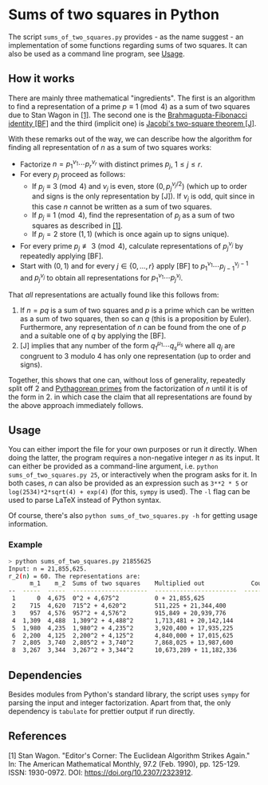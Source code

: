 # Sums of two squares in Python

The script `sums_of_two_squares.py` provides - as the name suggest - an implementation of some functions regarding sums of two squares.
It can also be used as a command line program, see [Usage](#usage).

## How it works

There are mainly three mathematical "ingredients".
The first is an algorithm to find a representation of a prime $p \equiv 1 \pmod 4$ as a sum of two squares due to Stan Wagon in [[1]](#1).
The second one is the [Brahmagupta-Fibonacci identity [BF]](https://en.wikipedia.org/wiki/Brahmagupta%E2%80%93Fibonacci_identity) and the third (implicit one) is [Jacobi's two-square theorem [J]](https://en.wikipedia.org/wiki/Sum_of_two_squares_theorem#Jacobi's_two-square_theorem).

With these remarks out of the way, we can describe how the algorithm for finding all representation of $n$ as a sum of two squares works:
- Factorize $n = p_1^{\nu_1} \cdots p_r^{\nu_r}$  with distinct primes $p_j$, $1 \le j \le r$.
- For every $p_j$ proceed as follows:
    - If $p_j \equiv 3 \pmod 4$ and $\nu_j$ is even, store $(0, p_j^{\nu_j/2})$ (which up to order and signs is the only representation by [J]).
        If $\nu_j$ is odd, quit since in this case $n$ cannot be written as a sum of two squares.
    - If $p_j \equiv 1 \pmod 4$, find the representation of $p_j$ as a sum of two squares as described in [[1]](#1).
    - If $p_j = 2$ store $(1,1)$ (which is once again up to signs unique).
- For every prime $p_j \not\equiv 3 \pmod 4$, calculate representations of $p_j^{\nu_j}$ by repeatedly applying [BF].
- Start with $(0, 1)$ and for every $j \in \{0, \dots, r\}$ apply [BF] to $p_1^{\nu_1} \cdots p_{j - 1}^{\nu_j - 1}$ and $p_j^{\nu_j}$ to obtain all representations for $p_1^{\nu_1} \cdots p_j^{\nu_j}$.

That _all_ representations are actually found like this follows from:
1. If $n = p q$ is a sum of two squares and $p$ is a prime which can be written as a sum of two squares, then so can $q$ (this is a proposition by Euler).
    Furthermore, any representation of $n$ can be found from the one of $p$ and a suitable one of $q$ by applying the [BF].
2. [J] implies that any number of the form $q_1^{\mu_1} \cdots q_s^{\mu_s}$ where all $q_j$ are congruent to $3$ modulo $4$ has only one representation (up to order and signs).

Together, this shows that one can, without loss of generality, repeatedly split off $2$ and [Pythagorean primes](https://en.wikipedia.org/wiki/Pythagorean_prime) from the factorization of $n$ until it is of the form in 2. in which case the claim that all representations are found by the above approach immediately follows.

## Usage

You can either import the file for your own purposes or run it directly.
When doing the latter, the program requires a non-negative integer $n$ as its input.
It can either be provided as a command-line argument, i.e. `python sums_of_two_squares.py 25`, or interactively when the program asks for it.
In both cases, $n$ can also be provided as an expression such as `3**2 * 5` or `log(2534)*2*sqrt(4) + exp(4)` (for this, `sympy` is used).
The `-l` flag can be used to parse LaTeX instead of Python syntax.

Of course, there's also `python sums_of_two_squares.py -h` for getting usage information.

### Example

```sh
> python sums_of_two_squares.py 21855625
Input: n = 21,855,625.
r_2(n) = 60. The representations are:
      m_1    m_2  Sums of two squares    Multiplied out             Count
--  -----  -----  ---------------------  -----------------------  -------
 1      0  4,675  0^2 + 4,675^2          0 + 21,855,625                 4
 2    715  4,620  715^2 + 4,620^2        511,225 + 21,344,400           8
 3    957  4,576  957^2 + 4,576^2        915,849 + 20,939,776           8
 4  1,309  4,488  1,309^2 + 4,488^2      1,713,481 + 20,142,144         8
 5  1,980  4,235  1,980^2 + 4,235^2      3,920,400 + 17,935,225         8
 6  2,200  4,125  2,200^2 + 4,125^2      4,840,000 + 17,015,625         8
 7  2,805  3,740  2,805^2 + 3,740^2      7,868,025 + 13,987,600         8
 8  3,267  3,344  3,267^2 + 3,344^2      10,673,289 + 11,182,336        8
```

## Dependencies

Besides modules from Python's standard library, the script uses `sympy` for parsing the input and integer factorization.
Apart from that, the only dependency is `tabulate` for prettier output if run directly.

## References
<a id="1">[1]</a> 
Stan Wagon.
"Editor's Corner: The Euclidean Algorithm Strikes Again."
In: The American Mathematical Monthly, 97.2 (Feb. 1990), pp. 125-129.
ISSN: 1930-0972.
DOI: https://doi.org/10.2307/2323912.
